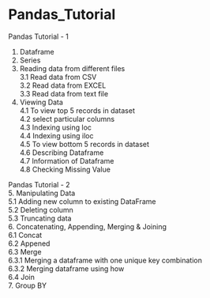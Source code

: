 # Pandas_Tutorial

Pandas Tutorial - 1<br />
1. Dataframe<br />
2. Series<br />
3. Reading data from different files<br />
3.1 Read data from CSV<br />
3.2 Read data from EXCEL<br />
3.3 Read data from text file<br />
4. Viewing Data<br />
4.1 To view top 5 records in dataset<br />
4.2 select particular columns<br />
4.3 Indexing using loc<br />
4.4 Indexing using iloc<br />
4.5 To view bottom 5 records in dataset<br />
4.6 Describing Dataframe<br />
4.7 Information of Dataframe<br />
4.8 Checking Missing Value<br />

Pandas Tutorial - 2<br />
5. Manipulating Data<br />
5.1 Adding new column to existing DataFrame<br />
5.2 Deleting column<br />
5.3 Truncating data<br />
6. Concatenating, Appending, Merging & Joining<br />
6.1 Concat<br />
6.2 Appened<br />
6.3 Merge<br />
6.3.1 Merging a dataframe with one unique key combination<br />
6.3.2 Merging dataframe using how<br />
6.4 Join<br />
7. Group BY<br />
